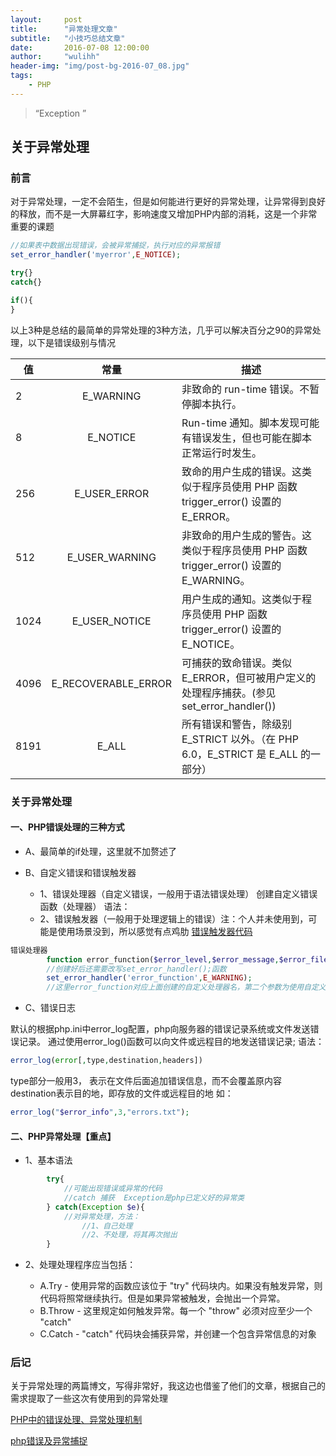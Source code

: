 ```yaml
---
layout:     post
title:      "异常处理文章"
subtitle:   "小技巧总结文章"
date:       2016-07-08 12:00:00
author:     "wulihh"
header-img: "img/post-bg-2016-07_08.jpg"
tags:
    - PHP
---
```

> “Exception ”

## 关于异常处理

### 前言
对于异常处理，一定不会陌生，但是如何能进行更好的异常处理，让异常得到良好的释放，而不是一大屏幕红字，影响速度又增加PHP内部的消耗，这是一个非常重要的课题

```php
//如果表中数据出现错误，会被异常捕捉，执行对应的异常报错
set_error_handler('myerror',E_NOTICE);
```

```php
try{}
catch{}
```

```php
if(){
}
```

以上3种是总结的最简单的异常处理的3种方法，几乎可以解决百分之90的异常处理，以下是错误级别与情况


| 值	 | 常量   | 描述  |
| --- |:--------:| -----|
| 2	| E_WARNING | 非致命的 run-time 错误。不暂停脚本执行。  |
| 8 | 	E_NOTICE |   Run-time 通知。脚本发现可能有错误发生，但也可能在脚本正常运行时发生。 |
| 256 | E_USER_ERROR | 致命的用户生成的错误。这类似于程序员使用 PHP 函数 trigger_error() 设置的 E_ERROR。 |
| 512 | E_USER_WARNING|非致命的用户生成的警告。这类似于程序员使用 PHP 函数 trigger_error() 设置的 E_WARNING。|
| 1024 |E_USER_NOTICE|用户生成的通知。这类似于程序员使用 PHP 函数 trigger_error() 设置的 E_NOTICE。|
| 4096 | E_RECOVERABLE_ERROR|可捕获的致命错误。类似 E_ERROR，但可被用户定义的处理程序捕获。(参见 set_error_handler())|
| 8191 | E_ALL | 所有错误和警告，除级别 E_STRICT 以外。（在 PHP 6.0，E_STRICT 是 E_ALL 的一部分）|


### 关于异常处理

#### 一、PHP错误处理的三种方式
 * A、最简单的if处理，这里就不加赘述了
 
 * B、自定义错误和错误触发器
	 * 1、错误处理器（自定义错误，一般用于语法错误处理）
        创建自定义错误函数（处理器）
        语法：
     * 2、错误触发器（一般用于处理逻辑上的错误）注：个人并未使用到，可能是使用场景没到，所以感觉有点鸡肋
         [错误触发器代码](http://www.cnblogs.com/cnbeir/archive/2012/05/05/2484635.html)
         
```php
错误处理器
        function error_function($error_level,$error_message,$error_file,$error_line,$error_context)
        //创建好后还需要改写set_error_handler();函数
        set_error_handler('error_function',E_WARNING);
        //这里error_function对应上面创建的自定义处理器名，第二个参数为使用自定义错误处理器的错误级别；
```
	

* C、错误日志 
 
 默认的根据php.ini中error_log配置，php向服务器的错误记录系统或文件发送错误记录。
 通过使用error_log()函数可以向文件或远程目的地发送错误记录;
        语法：
        
```php
error_log(error[,type,destination,headers])
```

type部分一般用3，
表示在文件后面追加错误信息，而不会覆盖原内容
destination表示目的地，即存放的文件或远程目的地
 如：
 
```php
error_log("$error_info",3,"errors.txt");
```

#### 二、PHP异常处理【重点】

* 1、基本语法

```php
        try{
            //可能出现错误或异常的代码
            //catch 捕获  Exception是php已定义好的异常类
        } catch(Exception $e){
            //对异常处理，方法：
                //1、自己处理
                //2、不处理，将其再次抛出
        }
```

* 2、处理处理程序应当包括：
	
	 * A.Try - 使用异常的函数应该位于 "try"  代码块内。如果没有触发异常，则代码将照常继续执行。但是如果异常被触发，会抛出一个异常。
	 * B.Throw - 这里规定如何触发异常。每一个 "throw" 必须对应至少一个 "catch"
	 * C.Catch - "catch" 代码块会捕获异常，并创建一个包含异常信息的对象 

### 后记

关于异常处理的两篇博文，写得非常好，我这边也借鉴了他们的文章，根据自己的需求提取了一些这次有使用到的异常处理

[PHP中的错误处理、异常处理机制](http://www.cnblogs.com/cnbeir/archive/2012/05/05/2484635.html)

[php错误及异常捕捉](http://blog.csdn.net/e421083458/article/details/8157154)
 

